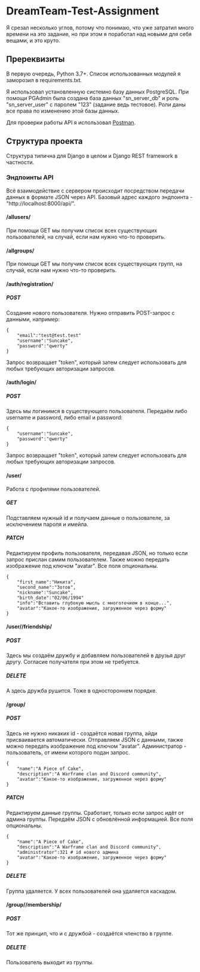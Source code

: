 # DreamTeam-Test-Assignment

Я срезал несколько углов, потому что понимаю, что уже затратил много времени на это задание, но при этом я поработал над новыми для себя вещами, и это круто.

## Пререквизиты

В первую очередь, Python 3.7+. Список использованных модулей я заморозил в requirements.txt.

Я использовал установленную системно базу данных PostgreSQL. При помощи PGAdmin была создана база данных "sn_server_db" и роль "sn_server_user" с паролем "123" (задание ведь тестовое). Роли даны все права по изменению этой базы данных.

Для проверки работы API я использовал [Postman](https://www.getpostman.com/).

## Структура проекта

Структура типична для Django в целом и Django REST framework в частности.

### Эндпоинты API

Всё взаимодействие с сервером происходит посредством передачи данных в формате JSON через API. Базовый адрес каждого эндпоинта - "http://localhost:8000/api/".

#### /allusers/

При помощи GET мы получим список всех существующих пользователей, на случай, если нам нужно что-то проверить.

#### /allgroups/

При помощи GET мы получим список всех существующих групп, на случай, если нам нужно что-то проверить.

#### /auth/registration/

##### POST

Создание нового пользователя. Нужно отправить POST-запрос с данными, например:

```
{
    "email":"test@test.test"
    "username":"Suncake",
    "password":"qwerty"
}
```

Запрос возвращает "token", который затем следует использовать для любых требующих авторизации запросов.

#### /auth/login/

##### POST

Здесь мы логинимся в существующего пользователя. Передаём либо username и password, либо email и password:

```
{
    "username":"Suncake",
    "password":"qwerty"
}
```

Запрос возвращает "token", который затем следует использовать для любых требующих авторизации запросов.

#### /user/<id>

Работа с профилями пользователей.

##### GET

Подставляем нужный id и получаем данные о пользователе, за исключением пароля и имейла.

##### PATCH

Редактируем профиль пользователя, передавая JSON, но только если запрос прислан самим пользователем. Также можно передать изображение под ключом "avatar". Все поля опциональны.

```
{
    "first_name":"Никита",
    "second_name":"Зотов",
    "nickname":"Suncake",
    "birth_date":"02/06/1994"
    "info":"Вставить глубокую мысль с многоточием в конце...",
    "avatar":"Какое-то изображение, загруженное через форму"
}
```
#### /user/<id>/friendship/
  
##### POST

Здесь мы создаём дружбу и добавляем пользователей в друзья друг другу. Согласие получателя при этом не требуется.

##### DELETE

А здесь дружба рушится. Тоже в одностороннем порядке.

#### /group/<id>
  
##### POST

Здесь не нужно никаких id - создаётся новая группа, айди присваивается автоматически. Отправляем JSON с данными, также можно передать изображение под ключом "avatar". Администратор - пользователь, от имени которого подан запрос.

```
{
    "name":"A Piece of Cake",
    "description":"A Warframe clan and Discord community",
    "avatar":"Какое-то изображение, загруженное через форму"
}
```

##### PATCH

Редактируем данные группы. Сработает, только если запрос идёт от админа группы. Передаём JSON с обновлённой информацией. Все поля опциональны.


```
{
    "name":"A Piece of Cake",
    "description":"A Warframe clan and Discord community",
    "administrator":321 # id нового админа
    "avatar":"Какое-то изображение, загруженное через форму"
}
```

##### DELETE

Группа удаляется. У всех пользователей она удаляется каскадом.

#### /group/<id>/membership/
  
##### POST

Тот же принцип, что и с дружбой - создаётся членство в группе.

##### DELETE

Пользователь выходит из группы.

